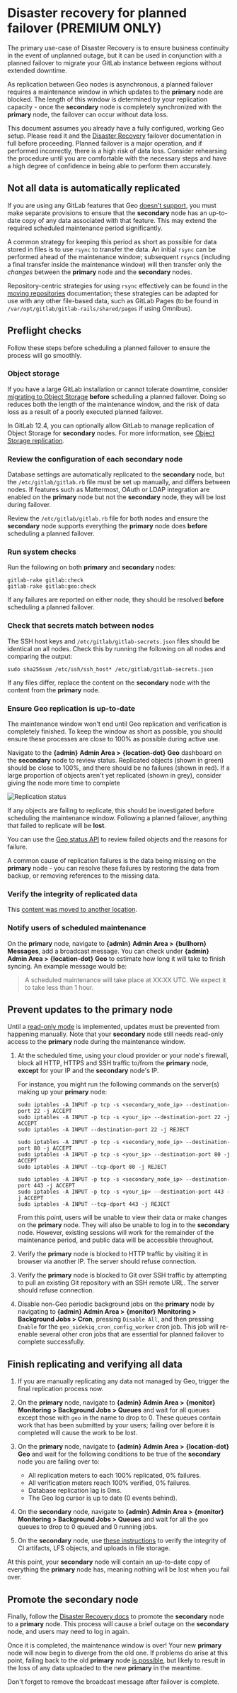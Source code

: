 # Disaster recovery for planned failover **(PREMIUM ONLY)**

The primary use-case of Disaster Recovery is to ensure business continuity in
the event of unplanned outage, but it can be used in conjunction with a planned
failover to migrate your GitLab instance between regions without extended
downtime.

As replication between Geo nodes is asynchronous, a planned failover requires
a maintenance window in which updates to the **primary** node are blocked. The
length of this window is determined by your replication capacity - once the
**secondary** node is completely synchronized with the **primary** node, the failover can occur without
data loss.

This document assumes you already have a fully configured, working Geo setup.
Please read it and the [Disaster Recovery][disaster-recovery] failover
documentation in full before proceeding. Planned failover is a major operation,
and if performed incorrectly, there is a high risk of data loss. Consider
rehearsing the procedure until you are comfortable with the necessary steps and
have a high degree of confidence in being able to perform them accurately.

## Not all data is automatically replicated

If you are using any GitLab features that Geo [doesn't support][limitations],
you must make separate provisions to ensure that the **secondary** node has an
up-to-date copy of any data associated with that feature. This may extend the
required scheduled maintenance period significantly.

A common strategy for keeping this period as short as possible for data stored
in files is to use `rsync` to transfer the data. An initial `rsync` can be
performed ahead of the maintenance window; subsequent `rsync`s (including a
final transfer inside the maintenance window) will then transfer only the
*changes* between the **primary** node and the **secondary** nodes.

Repository-centric strategies for using `rsync` effectively can be found in the
[moving repositories][moving-repositories] documentation; these strategies can
be adapted for use with any other file-based data, such as GitLab Pages (to
be found in `/var/opt/gitlab/gitlab-rails/shared/pages` if using Omnibus).

## Preflight checks

Follow these steps before scheduling a planned failover to ensure the process
will go smoothly.

### Object storage

If you have a large GitLab installation or cannot tolerate downtime, consider
[migrating to Object Storage][os-conf] **before** scheduling a planned failover.
Doing so reduces both the length of the maintenance window, and the risk of data
loss as a result of a poorly executed planned failover.

In GitLab 12.4, you can optionally allow GitLab to manage replication of Object Storage for
**secondary** nodes. For more information, see [Object Storage replication][os-conf].

### Review the configuration of each **secondary** node

Database settings are automatically replicated to the **secondary**  node, but the
`/etc/gitlab/gitlab.rb` file must be set up manually, and differs between
nodes. If features such as Mattermost, OAuth or LDAP integration are enabled
on the **primary** node but not the **secondary** node, they will be lost during failover.

Review the `/etc/gitlab/gitlab.rb` file for both nodes and ensure the **secondary** node
supports everything the **primary** node does **before** scheduling a planned failover.

### Run system checks

Run the following on both **primary** and **secondary** nodes:

```shell
gitlab-rake gitlab:check
gitlab-rake gitlab:geo:check
```

If any failures are reported on either node, they should be resolved **before**
scheduling a planned failover.

### Check that secrets match between nodes

The SSH host keys and `/etc/gitlab/gitlab-secrets.json` files should be
identical on all nodes. Check this by running the following on all nodes and
comparing the output:

```shell
sudo sha256sum /etc/ssh/ssh_host* /etc/gitlab/gitlab-secrets.json
```

If any files differ, replace the content on the **secondary** node with the
content from the **primary** node.

### Ensure Geo replication is up-to-date

The maintenance window won't end until Geo replication and verification is
completely finished. To keep the window as short as possible, you should
ensure these processes are close to 100% as possible during active use.

Navigate to the **{admin}** **Admin Area >** **{location-dot}** **Geo** dashboard on the **secondary** node to
review status. Replicated objects (shown in green) should be close to 100%,
and there should be no failures (shown in red). If a large proportion of
objects aren't yet replicated (shown in grey), consider giving the node more
time to complete

![Replication status](img/replication-status.png)

If any objects are failing to replicate, this should be investigated before
scheduling the maintenance window. Following a planned failover, anything that
failed to replicate will be **lost**.

You can use the [Geo status API](../../../api/geo_nodes.md#retrieve-project-sync-or-verification-failures-that-occurred-on-the-current-node) to review failed objects and
the reasons for failure.

A common cause of replication failures is the data being missing on the
**primary** node - you can resolve these failures by restoring the data from backup,
or removing references to the missing data.

### Verify the integrity of replicated data

This [content was moved to another location][background-verification].

### Notify users of scheduled maintenance

On the **primary** node, navigate to **{admin}** **Admin Area >** **{bullhorn}** **Messages**, add a broadcast
message. You can check under **{admin}** **Admin Area >** **{location-dot}** **Geo** to estimate how long it
will take to finish syncing. An example message would be:

> A scheduled maintenance will take place at XX:XX UTC. We expect it to take
> less than 1 hour.

## Prevent updates to the **primary** node

Until a [read-only mode][ce-19739] is implemented, updates must be prevented
from happening manually. Note that your **secondary** node still needs read-only
access to the **primary** node during the maintenance window.

1. At the scheduled time, using your cloud provider or your node's firewall, block
   all HTTP, HTTPS and SSH traffic to/from the **primary** node, **except** for your IP and
   the **secondary** node's IP.

   For instance, you might run the following commands on the server(s) making up your **primary** node:

   ```shell
   sudo iptables -A INPUT -p tcp -s <secondary_node_ip> --destination-port 22 -j ACCEPT
   sudo iptables -A INPUT -p tcp -s <your_ip> --destination-port 22 -j ACCEPT
   sudo iptables -A INPUT --destination-port 22 -j REJECT

   sudo iptables -A INPUT -p tcp -s <secondary_node_ip> --destination-port 80 -j ACCEPT
   sudo iptables -A INPUT -p tcp -s <your_ip> --destination-port 80 -j ACCEPT
   sudo iptables -A INPUT --tcp-dport 80 -j REJECT

   sudo iptables -A INPUT -p tcp -s <secondary_node_ip> --destination-port 443 -j ACCEPT
   sudo iptables -A INPUT -p tcp -s <your_ip> --destination-port 443 -j ACCEPT
   sudo iptables -A INPUT --tcp-dport 443 -j REJECT
   ```

   From this point, users will be unable to view their data or make changes on the
   **primary** node. They will also be unable to log in to the **secondary** node.
   However, existing sessions will work for the remainder of the maintenance period, and
   public data will be accessible throughout.

1. Verify the **primary** node is blocked to HTTP traffic by visiting it in browser via
   another IP. The server should refuse connection.

1. Verify the **primary** node is blocked to Git over SSH traffic by attempting to pull an
   existing Git repository with an SSH remote URL. The server should refuse
   connection.

1. Disable non-Geo periodic background jobs on the **primary** node by navigating
   to **{admin}** **Admin Area >** **{monitor}** **Monitoring > Background Jobs > Cron**, pressing `Disable All`,
   and then pressing `Enable` for the `geo_sidekiq_cron_config_worker` cron job.
   This job will re-enable several other cron jobs that are essential for planned
   failover to complete successfully.

## Finish replicating and verifying all data

1. If you are manually replicating any data not managed by Geo, trigger the
   final replication process now.
1. On the **primary** node, navigate to **{admin}** **Admin Area >** **{monitor}** **Monitoring > Background Jobs > Queues**
   and wait for all queues except those with `geo` in the name to drop to 0.
   These queues contain work that has been submitted by your users; failing over
   before it is completed will cause the work to be lost.
1. On the **primary** node, navigate to **{admin}** **Admin Area >** **{location-dot}** **Geo** and wait for the
   following conditions to be true of the **secondary** node you are failing over to:

   - All replication meters to each 100% replicated, 0% failures.
   - All verification meters reach 100% verified, 0% failures.
   - Database replication lag is 0ms.
   - The Geo log cursor is up to date (0 events behind).

1. On the **secondary** node, navigate to **{admin}** **Admin Area >** **{monitor}** **Monitoring > Background Jobs > Queues**
   and wait for all the `geo` queues to drop to 0 queued and 0 running jobs.
1. On the **secondary** node, use [these instructions][foreground-verification]
   to verify the integrity of CI artifacts, LFS objects, and uploads in file
   storage.

At this point, your **secondary** node will contain an up-to-date copy of everything the
**primary** node has, meaning nothing will be lost when you fail over.

## Promote the **secondary** node

Finally, follow the [Disaster Recovery docs][disaster-recovery] to promote the
**secondary** node to a **primary** node. This process will cause a brief outage on the **secondary** node, and users may need to log in again.

Once it is completed, the maintenance window is over! Your new **primary** node will now
begin to diverge from the old one. If problems do arise at this point, failing
back to the old **primary** node [is possible][bring-primary-back], but likely to result
in the loss of any data uploaded to the new **primary** in the meantime.

Don't forget to remove the broadcast message after failover is complete.

[bring-primary-back]: bring_primary_back.md
[ce-19739]: https://gitlab.com/gitlab-org/gitlab-foss/issues/19739
[container-registry]: ../replication/container_registry.md
[disaster-recovery]: index.md
[ee-4930]: https://gitlab.com/gitlab-org/gitlab/issues/4930
[ee-5064]: https://gitlab.com/gitlab-org/gitlab/issues/5064
[foreground-verification]: ../../raketasks/check.md
[background-verification]: background_verification.md
[limitations]: ../replication/index.md#current-limitations
[moving-repositories]: ../../operations/moving_repositories.md
[os-conf]: ../replication/object_storage.md
